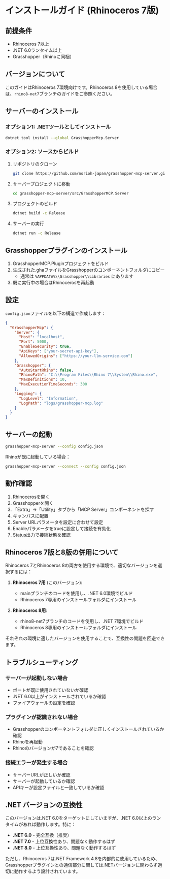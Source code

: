 # インストールガイド (Rhinoceros 7版)

## 前提条件

- Rhinoceros 7以上
- .NET 6.0ランタイム以上
- Grasshopper（Rhinoに同梱）

## バージョンについて

このガイドはRhinoceros 7環境向けです。Rhinoceros 8を使用している場合は、`rhino8-net7`ブランチのガイドをご参照ください。

## サーバーのインストール

### オプション1: .NETツールとしてインストール

```bash
dotnet tool install --global GrasshopperMcp.Server
```

### オプション2: ソースからビルド

1. リポジトリのクローン
   ```bash
   git clone https://github.com/norioh-japan/grasshopper-mcp-server.git
   ```

2. サーバープロジェクトに移動
   ```bash
   cd grasshopper-mcp-server/src/GrasshopperMCP.Server
   ```

3. プロジェクトのビルド
   ```bash
   dotnet build -c Release
   ```

4. サーバーの実行
   ```bash
   dotnet run -c Release
   ```

## Grasshopperプラグインのインストール

1. GrasshopperMCP.Pluginプロジェクトをビルド
2. 生成された.ghaファイルをGrasshopperのコンポーネントフォルダにコピー
   - 通常は `%APPDATA%\\Grasshopper\\Libraries` にあります
3. 既に実行中の場合はRhinocerosを再起動

## 設定

`config.json`ファイルを以下の構造で作成します：

```json
{
  "GrasshopperMcp": {
    "Server": {
      "Host": "localhost",
      "Port": 5000,
      "EnableSecurity": true,
      "ApiKeys": ["your-secret-api-key"],
      "AllowedOrigins": ["https://your-llm-service.com"]
    },
    "Grasshopper": {
      "AutoStartRhino": false,
      "RhinoPath": "C:\\Program Files\\Rhino 7\\System\\Rhino.exe",
      "MaxDefinitions": 10,
      "MaxExecutionTimeSeconds": 300
    },
    "Logging": {
      "LogLevel": "Information",
      "LogPath": "logs/grasshopper-mcp.log"
    }
  }
}
```

## サーバーの起動

```bash
grasshopper-mcp-server --config config.json
```

Rhinoが既に起動している場合：

```bash
grasshopper-mcp-server --connect --config config.json
```

## 動作確認

1. Rhinocerosを開く
2. Grasshopperを開く
3. 「Extra」→「Utility」タブから「MCP Server」コンポーネントを探す
4. キャンバスに配置
5. Server URLパラメータを設定に合わせて設定
6. Enableパラメータをtrueに設定して接続を有効化
7. Status出力で接続状態を確認

## Rhinoceros 7版と8版の併用について

Rhinoceros 7とRhinoceros 8の両方を使用する環境で、適切なバージョンを選択するには：

1. **Rhinoceros 7用** (このバージョン): 
   - mainブランチのコードを使用し、.NET 6.0環境でビルド
   - Rhinoceros 7専用のインストールフォルダにインストール

2. **Rhinoceros 8用**:
   - rhino8-net7ブランチのコードを使用し、.NET 7環境でビルド
   - Rhinoceros 8専用のインストールフォルダにインストール

それぞれの環境に適したバージョンを使用することで、互換性の問題を回避できます。

## トラブルシューティング

### サーバーが起動しない場合
- ポートが既に使用されていないか確認
- .NET 6.0以上がインストールされているか確認
- ファイアウォールの設定を確認

### プラグインが認識されない場合
- Grasshopperのコンポーネントフォルダに正しくインストールされているか確認
- Rhinoを再起動
- Rhinoのバージョンが7であることを確認

### 接続エラーが発生する場合
- サーバーURLが正しいか確認
- サーバーが起動しているか確認
- APIキーが設定ファイルと一致しているか確認

## .NET バージョンの互換性

このバージョンは.NET 6.0をターゲットにしていますが、.NET 6.0以上のランタイムがあれば動作します。特に：

- **.NET 6.0** - 完全互換（推奨）
- **.NET 7.0** - 上位互換性あり、問題なく動作するはず
- **.NET 8.0** - 上位互換性あり、問題なく動作するはず

ただし、Rhinoceros 7は.NET Framework 4.8を内部的に使用しているため、Grasshopperプラグインとの通信部分に関しては.NETバージョンに関わらず適切に動作するよう設計されています。
